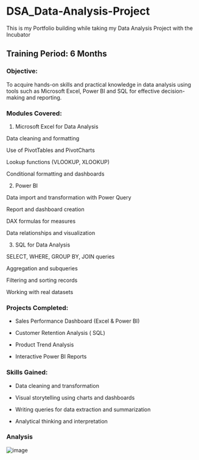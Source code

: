 # DSA_Data-Analysis-Project

This is my Portfolio building while taking my Data Analysis Project with the Incubator


## Training Period:  6 Months


### Objective:

To acquire hands-on skills and practical knowledge in data analysis using tools such as Microsoft Excel, Power BI and SQL for effective decision-making and reporting.


### Modules Covered:

1. Microsoft Excel for Data Analysis

Data cleaning and formatting

Use of PivotTables and PivotCharts

Lookup functions (VLOOKUP, XLOOKUP)

Conditional formatting and dashboards



2. Power BI

Data import and transformation with Power Query

Report and dashboard creation

DAX formulas for measures

Data relationships and visualization


3. SQL for Data Analysis

SELECT, WHERE, GROUP BY, JOIN queries

Aggregation and subqueries

Filtering and sorting records

Working with real datasets




### Projects Completed:

- Sales Performance Dashboard (Excel & Power BI)

- Customer Retention Analysis ( SQL)

- Product Trend Analysis

- Interactive Power BI Reports




### Skills Gained:

- Data cleaning and transformation

- Visual storytelling using charts and dashboards

- Writing queries for data extraction and summarization

- Analytical thinking and interpretation


### Analysis 

![image](https://github.com/user-attachments/assets/80bbea88-809a-46c3-99f3-da52e426e173)


